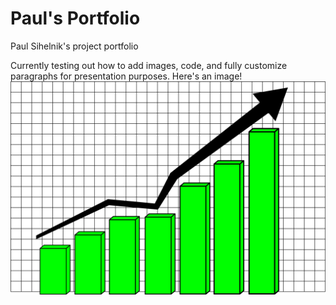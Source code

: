 # Paul's Portfolio
Paul Sihelnik's project portfolio

Currently testing out how to add images, code, and fully customize paragraphs for presentation purposes.
Here's an image!
![](https://github.com/p-sides/My_Portfolio/blob/main/images/testimage.jpg)
